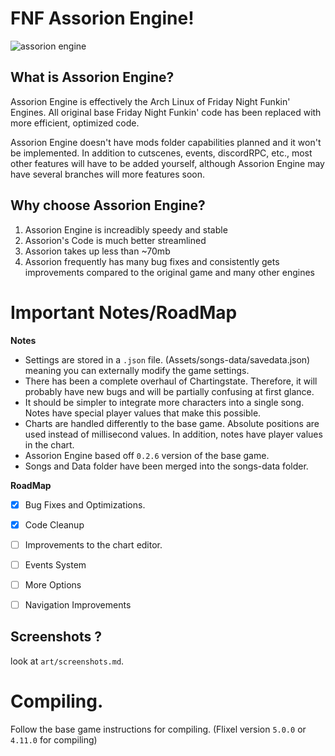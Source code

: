 # FNF Assorion Engine!

![assorion engine](https://github.com/Legendary-Candice-Joe/FNF-Assorion-Engine/assets/105545224/6e765e3c-5cc9-4cfe-ac16-3c080aa037f3)

## What is Assorion Engine?

Assorion Engine is effectively the Arch Linux of Friday Night Funkin' Engines. 
All original base Friday Night Funkin' code has been replaced with more efficient, optimized code. 

Assorion Engine doesn't have mods folder capabilities planned and it won't be implemented. 
In addition to cutscenes, events, discordRPC, etc., most other features will have to be added yourself, 
although Assorion Engine may have several branches will more features soon.

## Why choose Assorion Engine?

1. Assorion Engine is increadibly speedy and stable
2. Assorion's Code is much better streamlined
3. Assorion takes up less than ~70mb
4. Assorion frequently has many bug fixes and consistently gets improvements compared to the original game and many other engines

# Important Notes/RoadMap 

  **Notes**   
-	Settings are stored in a `.json` file. (Assets/songs-data/savedata.json) meaning you can externally modify the game settings.
-	There has been a complete overhaul of Chartingstate. Therefore, it will probably have new bugs and will be partially confusing at first glance.
-	It should be simpler to integrate more characters into a single song. Notes have special player values that make this possible.
-	Charts are handled differently to the base game. Absolute positions are used instead of millisecond values. In addition, notes have player values in the chart.
-	Assorion Engine based off `0.2.6` version of the base game. 
-	Songs and Data folder have been merged into the songs-data folder.
  
 **RoadMap**
* [X]	Bug Fixes and Optimizations.
* [X]	Code Cleanup 
* [ ]	Improvements to the chart editor.
* [ ]	Events System
* [ ]	More Options
* [ ]	Navigation Improvements


## Screenshots ?

look at `art/screenshots.md`.

# Compiling.

Follow the base game instructions for compiling. (Flixel version `5.0.0` or `4.11.0` for compiling)
